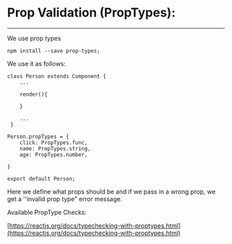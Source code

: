 # Prop Validation \(PropTypes\):

---

We use prop types

```
npm install --save prop-types;
```

We use it as follows:

```
class Person extends Component {
    ...

    render(){

    }

    ...
 }   

Person.propTypes = {
    click: PropTypes.func,
    name: PropTypes.string,
    age: PropTypes.number,

}

export default Person;
```

Here we define what props should be and if we pass in a wrong prop, we get a ''invalid prop type" error message.

Available PropType Checks:

[https://reactjs.org/docs/typechecking-with-proptypes.html](https://reactjs.org/docs/typechecking-with-proptypes.html)

